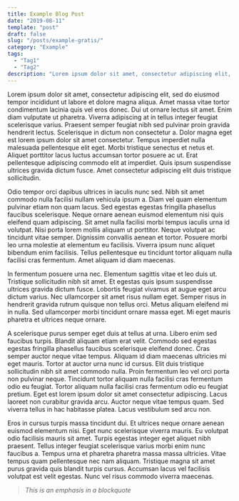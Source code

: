 ```yaml
---
title: Example Blog Post
date: "2019-08-11"
template: "post"
draft: false
slug: "/posts/example-gratis/"
category: "Example"
tags:
  - "Tag1"
  - "Tag2"
description: "Lorem ipsum dolor sit amet, consectetur adipiscing elit, sed do eiusmod tempor incididunt ut labore et dolore magna aliqua. Ut enim ad minim veniam, quis nostrud exercitation ullamco laboris nisi ut aliquip ex ea commodo consequat. Duis aute irure dolor in reprehenderit in voluptate velit esse cillum dolore eu fugiat nulla pariatur. Excepteur sint occaecat cupidatat non proident, sunt in culpa qui officia deserunt mollit anim id est laborum."
---
```


Lorem ipsum dolor sit amet, consectetur adipiscing elit, sed do eiusmod tempor incididunt ut labore et dolore magna aliqua. Amet massa vitae tortor condimentum lacinia quis vel eros donec. Dui ut ornare lectus sit amet. Enim diam vulputate ut pharetra. Viverra adipiscing at in tellus integer feugiat scelerisque varius. Praesent semper feugiat nibh sed pulvinar proin gravida hendrerit lectus. Scelerisque in dictum non consectetur a. Dolor magna eget est lorem ipsum dolor sit amet consectetur. Tempus imperdiet nulla malesuada pellentesque elit eget. Morbi tristique senectus et netus et. Aliquet porttitor lacus luctus accumsan tortor posuere ac ut. Erat pellentesque adipiscing commodo elit at imperdiet. Quis ipsum suspendisse ultrices gravida dictum fusce. Amet consectetur adipiscing elit duis tristique sollicitudin.

Odio tempor orci dapibus ultrices in iaculis nunc sed. Nibh sit amet commodo nulla facilisi nullam vehicula ipsum a. Diam vel quam elementum pulvinar etiam non quam lacus. Sed egestas egestas fringilla phasellus faucibus scelerisque. Neque ornare aenean euismod elementum nisi quis eleifend quam adipiscing. Sit amet nulla facilisi morbi tempus iaculis urna id volutpat. Nisi porta lorem mollis aliquam ut porttitor. Neque volutpat ac tincidunt vitae semper. Dignissim convallis aenean et tortor. Posuere morbi leo urna molestie at elementum eu facilisis. Viverra ipsum nunc aliquet bibendum enim facilisis. Tellus pellentesque eu tincidunt tortor aliquam nulla facilisi cras fermentum. Amet aliquam id diam maecenas.

In fermentum posuere urna nec. Elementum sagittis vitae et leo duis ut. Tristique sollicitudin nibh sit amet. Et egestas quis ipsum suspendisse ultrices gravida dictum fusce. Lobortis feugiat vivamus at augue eget arcu dictum varius. Nec ullamcorper sit amet risus nullam eget. Semper risus in hendrerit gravida rutrum quisque non tellus orci. Metus aliquam eleifend mi in nulla. Sed ullamcorper morbi tincidunt ornare massa eget. Mi eget mauris pharetra et ultrices neque ornare.

A scelerisque purus semper eget duis at tellus at urna. Libero enim sed faucibus turpis. Blandit aliquam etiam erat velit. Commodo sed egestas egestas fringilla phasellus faucibus scelerisque eleifend donec. Cras semper auctor neque vitae tempus. Aliquam id diam maecenas ultricies mi eget mauris. Tortor at auctor urna nunc id cursus. Elit duis tristique sollicitudin nibh sit amet commodo nulla. Proin fermentum leo vel orci porta non pulvinar neque. Tincidunt tortor aliquam nulla facilisi cras fermentum odio eu feugiat. Tortor aliquam nulla facilisi cras fermentum odio eu feugiat pretium. Eget est lorem ipsum dolor sit amet consectetur adipiscing. Lacus laoreet non curabitur gravida arcu. Auctor neque vitae tempus quam. Sed viverra tellus in hac habitasse platea. Lacus vestibulum sed arcu non.

Eros in cursus turpis massa tincidunt dui. Et ultrices neque ornare aenean euismod elementum nisi. Eget nunc scelerisque viverra mauris. Eu volutpat odio facilisis mauris sit amet. Turpis egestas integer eget aliquet nibh praesent. Tellus integer feugiat scelerisque varius morbi enim nunc faucibus a. Tempus urna et pharetra pharetra massa massa ultricies. Vitae tempus quam pellentesque nec nam aliquam. Tristique magna sit amet purus gravida quis blandit turpis cursus. Accumsan lacus vel facilisis volutpat est velit egestas. Nunc vel risus commodo viverra maecenas.

> *This is an emphasis in a blockquote*